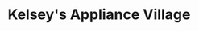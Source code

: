 ---
title: "Kelsey's Appliance Village"
url: /rockport/kelseys-appliance-village/
shop: Allgemein
---
